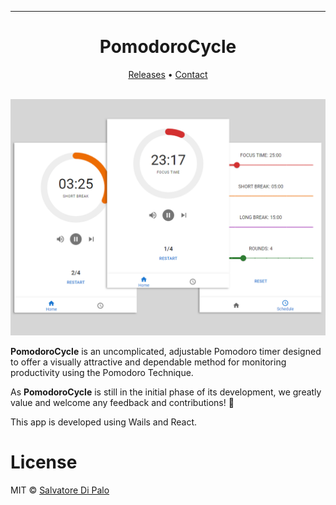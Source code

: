 
---

<p align="center">
<h1 align="center">PomodoroCycle</h1>
</p>
<p align="center">
  <a href="#">Releases</a> • <a href="mailto:dipalosalvatore1@gmail.com">Contact</a>
<br><br>
</p>
<div align="center">
  <img src=".github/images/pomodoro-cycle.png">
</div>

**PomodoroCycle** is an uncomplicated, adjustable Pomodoro timer designed to offer a visually attractive and dependable method for monitoring productivity using the Pomodoro Technique.

As **PomodoroCycle** is still in the initial phase of its development, we greatly value and welcome any feedback and contributions! 🌱

This app is developed using Wails and React.

# License

MIT © [Salvatore Di Palo](https://github.com/SalvatoreDiPalo)
